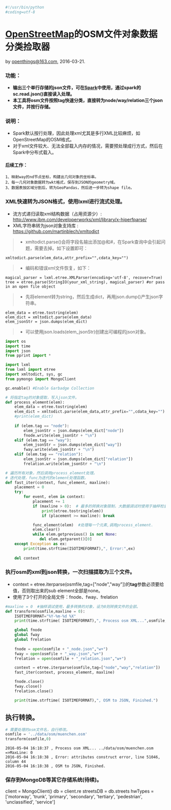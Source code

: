 

```python
#!/usr/bin/python
#coding=utf-8
```

# [OpenStreetMap](http://www.openstreetmap.org)的OSM文件对象数据分类捡取器

by [openthings@163.com](http://my.oschina.net/u/2306127/blog?catalog=3420733), 2016-03-21.   

### 功能：
* **输出三个单行存储的json文件，可在[Spark](http://spark.apache.org)中使用，通过spark的sc.read.json()直接读入处理。** 
* **本工具将osm文件按照tag快速分类，直接转为node/way/relation三个json文件，并按行存储。**

### 说明：
* Spark默认按行处理，因此处理xml尤其是多行XML比较麻烦，如OpenStreetMap的OSM格式。  
* 对于xml文件较大、无法全部载入内存的情况，需要预处理成行方式，然后在Spark中分布式载入。  


#### 后续工作：
    1、映射way的nd节点坐标，构建出几何对象的坐标串。  
    2、每一几何对象数据转为wkt格式，保存到JSON的geometry域。  
    3、数据表按区域分割后，转为GeoPandas，然后进一步转为shape file。

### XML快速转为JSON格式，使用lxml进行流式处理。
* 流方式递归读取xml结构数据（占用资源少）: http://www.ibm.com/developerworks/xml/library/x-hiperfparse/  
* XML字符串转为json对象支持库 : https://github.com/martinblech/xmltodict  
>* xmltodict.parse()会将字段名输出添加@和#，在Spark查询中会引起问题，需要去掉。如下设置即可： 
```
xmltodict.parse(elem_data,attr_prefix="",cdata_key="")
```
>* 编码和错误xml文件恢复，如下：
```
magical_parser = lxml.etree.XMLParser(encoding='utf-8', recover=True)  
tree = etree.parse(StringIO(your_xml_string), magical_parser) #or pass in an open file object
```
>* 先将element转为string，然后生成dict，再用json.dump()产生json字符串。
```
elem_data = etree.tostring(elem)
elem_dict = xmltodict.parse(elem_data)
elem_jsonStr = json.dumps(elem_dict)
``` 
>* 可以使用json.loads(elem_jsonStr)创建出可编程的json对象。


```python
import os
import time
import json
from pprint import *

import lxml
from lxml import etree
import xmltodict, sys, gc
from pymongo import MongoClient

gc.enable() #Enable Garbadge Collection

# 将指定tag的对象提取，写入json文件。 
def process_element(elem):
    elem_data = etree.tostring(elem)
    elem_dict = xmltodict.parse(elem_data,attr_prefix="",cdata_key="")
    #print(elem_dict)
    
    if (elem.tag == "node"): 
        elem_jsonStr = json.dumps(elem_dict["node"])
        fnode.write(elem_jsonStr + "\n")
    elif (elem.tag == "way"): 
        elem_jsonStr = json.dumps(elem_dict["way"])
        fway.write(elem_jsonStr + "\n")
    elif (elem.tag == "relation"): 
        elem_jsonStr = json.dumps(elem_dict["relation"])
        frelation.write(elem_jsonStr + "\n")

# 遍历所有对象，然后调用process_element处理。
# 迭代处理，func为迭代的element处理函数。
def fast_iter(context, func_element, maxline):
    placement = 0
    try:
        for event, elem in context:
            placement += 1
            if (maxline > 0):  # 最多的转换对象限制，大数据调试时使用于抽样检查。 
                print(etree.tostring(elem))
                if (placement >= maxline): break

            func_element(elem)  #处理每一个元素,调用process_element.      
            elem.clear()
            while elem.getprevious() is not None:
               del elem.getparent()[0]
    except Exception as ex:
        print(time.strftime(ISOTIMEFORMAT),", Error:",ex)
        
    del context
```

### 执行osm的xml到json转换，一次扫描提取为三个文件。  
* context = etree.iterparse(osmfile,tag=["node","way"])的**tag**参数必须要给值，否则取出来的sub element全部是none。  
* 使用了3个打开的全局文件：fnode、fway、frelation


```python
#maxline = 0  #抽样调试使用，最多转换的对象，设为0则转换文件的全部。
def transform(osmfile,maxline = 0):
    ISOTIMEFORMAT="%Y-%m-%d %X"
    print(time.strftime( ISOTIMEFORMAT),", Process osm XML...",osmfile," =>MaxLine:",maxline)

    global fnode
    global fway
    global frelation
    
    fnode = open(osmfile + "_node.json","w+")
    fway = open(osmfile + "_way.json","w+")
    frelation = open(osmfile + "_relation.json","w+")

    context = etree.iterparse(osmfile,tag=["node","way","relation"])
    fast_iter(context, process_element, maxline)

    fnode.close()
    fway.close()
    frelation.close()

    print(time.strftime( ISOTIMEFORMAT),", OSM to JSON, Finished.")
```

## 执行转换。


```python
# 需要处理的osm文件名，自行修改。
osmfile = '../data/osm/muenchen.osm'
transform(osmfile,0)
```

    2016-05-04 16:18:37 , Process osm XML... ../data/osm/muenchen.osm  =>MaxLine: 0
    2016-05-04 16:18:38 , Error: attributes construct error, line 51046, column 44
    2016-05-04 16:18:38 , OSM to JSON, Finished.


### 保存到MongoDB等其它存储系统(待续)。
client = MongoClient()
db = client.re
streetsDB = db.streets
hwTypes = ['motorway', 'trunk', 'primary', 'secondary', 'tertiary', 'pedestrian', 'unclassified', 'service']
